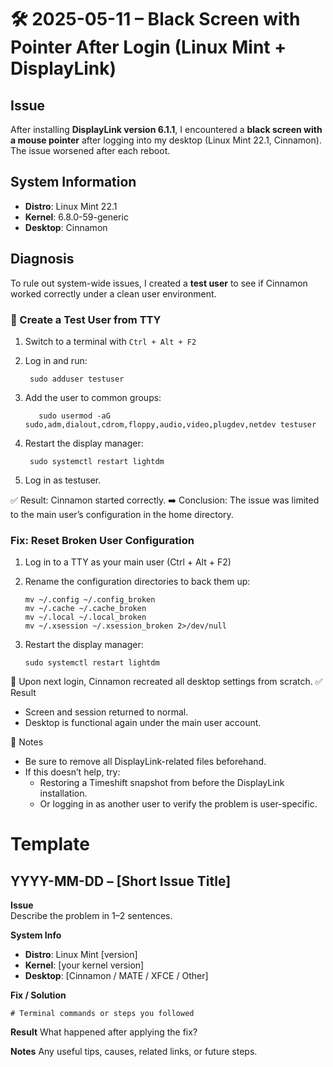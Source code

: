 
# 🛠️ **2025-05-11 – Black Screen with Pointer After Login (Linux Mint + DisplayLink)**

## **Issue**

After installing **DisplayLink version 6.1.1**, I encountered a **black screen with a mouse pointer** after logging into my desktop (Linux Mint 22.1, Cinnamon).  
The issue worsened after each reboot.

## **System Information**

- **Distro**: Linux Mint 22.1  
- **Kernel**: 6.8.0-59-generic  
- **Desktop**: Cinnamon  

## **Diagnosis**

To rule out system-wide issues, I created a **test user** to see if Cinnamon worked correctly under a clean user environment.

### 🔹 Create a Test User from TTY

1. Switch to a terminal with `Ctrl + Alt + F2`
2. Log in and run:

	    sudo adduser testuser

3. Add the user to common groups:

	      sudo usermod -aG sudo,adm,dialout,cdrom,floppy,audio,video,plugdev,netdev testuser

4. Restart the display manager:

	    sudo systemctl restart lightdm
	
  5. Log in as testuser.

✅ Result: Cinnamon started correctly.
➡️ Conclusion: The issue was limited to the main user’s configuration in the home directory.


### Fix: Reset Broken User Configuration



 1. Log in to a TTY as your main user (Ctrl + Alt + F2)
 2. Rename the configuration directories to back them up:

	    mv ~/.config ~/.config_broken
	    mv ~/.cache ~/.cache_broken
	    mv ~/.local ~/.local_broken
	    mv ~/.xsession ~/.xsession_broken 2>/dev/null

 3. Restart the display manager:
		
		sudo systemctl restart lightdm

🔁 Upon next login, Cinnamon recreated all desktop settings from scratch.
✅ Result

    

 - Screen and session returned to normal.
 - Desktop is functional again under the main user account.

📝 Notes

   

 - Be sure to remove all DisplayLink-related files beforehand.
 - If this doesn’t help, try:
	 - Restoring a Timeshift snapshot from before the DisplayLink installation.
	 - Or logging in as another user to verify the problem is user-specific.

# **Template**

## **YYYY-MM-DD – [Short Issue Title]**

**Issue**  
Describe the problem in 1–2 sentences.

**System Info**  
- **Distro**: Linux Mint [version]
- **Kernel**: [your kernel version]
- **Desktop**: [Cinnamon / MATE / XFCE / Other]

**Fix / Solution**

    # Terminal commands or steps you followed

**Result**
What happened after applying the fix?

**Notes**
Any useful tips, causes, related links, or future steps.